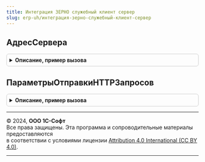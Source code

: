 ```yaml
---
title: Интеграция ЗЕРНО служебный клиент сервер
slug: erp-uh/интеграция-зерно-служебный-клиент-сервер
---
```



## АдресСервера
<details style="margin: 1em 0; padding: 0.5em; border: 1px solid #ccc; border-radius: 6px;">

<summary style="font-weight: bold; cursor: pointer;">Описание, пример вызова</summary>

```bsl

// Возвращает адрес сервера ЗЕРНО.
//
// Возвращаемое значение:
//  Строка - адрес сервера ЗЕРНО.
//
Функция АдресСервера() Экспорт
```

Пример вызова
```bsl
Результат = ИнтеграцияЗЕРНОСлужебныйКлиентСервер.АдресСервера() 
```
</details>

## ПараметрыОтправкиHTTPЗапросов
<details style="margin: 1em 0; padding: 0.5em; border: 1px solid #ccc; border-radius: 6px;">

<summary style="font-weight: bold; cursor: pointer;">Описание, пример вызова</summary>

```bsl

// Возвращает параметры для отправки HTTP запросов МОТП.
//
// Возвращаемое значение:
// 	Структура - Описание:
// * ИспользоватьЗащищенноеСоединение - Булево - Признак использования SSL.
// * Таймаут - Число - Таймаут соединения.
// * Порт - Число - Порт соединения.
// * Сервер - Строка - Адрес сервера.
// * ПредставлениеСервиса - Строка - Представления сервиса.
//
Функция ПараметрыОтправкиHTTPЗапросов() Экспорт
```

Пример вызова
```bsl
Результат = ИнтеграцияЗЕРНОСлужебныйКлиентСервер.ПараметрыОтправкиHTTPЗапросов() 
```
</details>

---

© 2024, **ООО 1С-Софт**  
Все права защищены. Эта программа и сопроводительные материалы предоставляются  
в соответствии с условиями лицензии [Attribution 4.0 International (CC BY 4.0)](https://creativecommons.org/licenses/by/4.0/legalcode).

---
